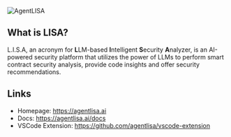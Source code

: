 ![AgentLISA](https://agentlisa.ai/_next/image?url=%2F_next%2Fstatic%2Fmedia%2Fhome.c081e688.png&w=1920&q=75)

## What is LISA?

L.I.S.A, an acronym for **L**LM-based **I**ntelligent **S**ecurity **A**nalyzer, is an AI-powered security platform that utilizes the power of LLMs to perform smart contract security analysis, provide code insights and offer security recommendations.

## Links

- Homepage: https://agentlisa.ai
- Docs: https://agentlisa.ai/docs
- VSCode Extension: https://github.com/agentlisa/vscode-extension


